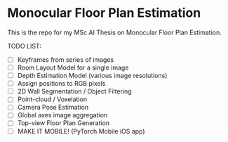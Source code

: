# Monocular Floor Plan Estimation

This is the repo for my MSc AI Thesis on Monocular Floor Plan Estimation.

TODO LIST:
- [ ] Keyframes from series of images
- [ ] Room Layout Model for a single image
- [ ] Depth Estimation Model (various image resolutions)
- [ ] Assign positions to RGB pixels
- [ ] 2D Wall Segmentation / Object Filtering
- [ ] Point-cloud / Voxelation
- [ ] Camera Pose Estimation
- [ ] Global axes image aggregation
- [ ] Top-view Floor Plan Generation
- [ ] MAKE IT MOBILE! (PyTorch Mobile iOS app)
